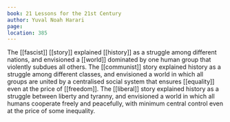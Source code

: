 ```yaml
---
book: 21 Lessons for the 21st Century
author: Yuval Noah Harari
page:
location: 385
---
```


The [[fascist]] [[story]] explained [[history]] as a struggle among different nations, and envisioned a [[world]] dominated by one human group that violently subdues all others. The [[communist]] story explained history as a struggle among different classes, and envisioned a world in which all groups are united by a centralised social system that ensures [[equality]] even at the price of [[freedom]]. The [[liberal]] story explained history as a struggle between liberty and tyranny, and envisioned a world in which all humans cooperate freely and peacefully, with minimum central control even at the price of some inequality.
